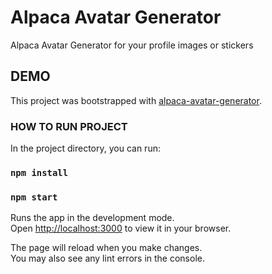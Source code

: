 # Alpaca Avatar Generator

Alpaca Avatar Generator for your profile images or stickers

## DEMO

This project was bootstrapped with [alpaca-avatar-generator](https://angyrincon.github.io/alpaca-avatar-generator).


### HOW TO RUN PROJECT

In the project directory, you can run:

### `npm install`

### `npm start`

Runs the app in the development mode.\
Open [http://localhost:3000](http://localhost:3000) to view it in your browser.

The page will reload when you make changes.\
You may also see any lint errors in the console.